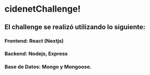 # cidenetChallenge! 
## El challenge se realizó utilizando lo siguiente: 
### Frontend: React (Nextjs) 
### Backend: Nodejs, Express 
### Base de Datos: Mongo y Mongoose.